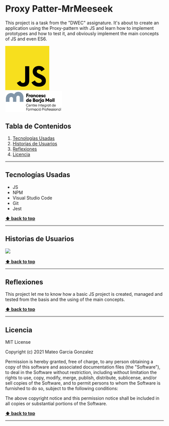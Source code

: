 # Proxy Patter-MrMeeseek
This project is a task from the "DWEC" assignature. It's about to create an application using  the Proxy-pattern with JS and learn how to implement prototypes and how to test it, and obviously implement the main concepts of JS and even ES6.


<img src="./doc/img/js_logo.png" width="140px">

<br>

<img src="./doc/img/logocifp.png" width="180px">


## Tabla de Contenidos

1. [Tecnologías Usadas](#tecnologias-usadas)
1. [Historias de Usuarios](#historias-de-usuarios)
1. [Reflexiones](#reflexiones)
1. [Licencia](#licencia)

---

## Tecnologías Usadas

- JS
- NPM
- Visual Studio Code
- Git
- Jest


**[⬆ back to top](#tabla-de-contenidos)**


---

## Historias de Usuarios

<img src="./doc/img/historias-usuario-mrmeeseeks.png">


**[⬆ back to top](#tabla-de-contenidos)**


---

## Reflexiones

This project let me to know how a basic JS project is created, managed and tested from the basis and the using of the main concepts.

**[⬆ back to top](#tabla-de-contenidos)**

---

## Licencia

MIT License

Copyright (c) 2021 Mateo Garcia Gonzalez

Permission is hereby granted, free of charge, to any person obtaining a copy of this software and associated documentation files (the "Software"), to deal in the Software without restriction, including without limitation the rights to use, copy, modify, merge, publish, distribute, sublicense, and/or sell copies of the Software, and to permit persons to whom the Software is furnished to do so, subject to the following conditions:

The above copyright notice and this permission notice shall be included in all copies or substantial portions of the Software.


**[⬆ back to top](#tabla-de-contenidos)**


---